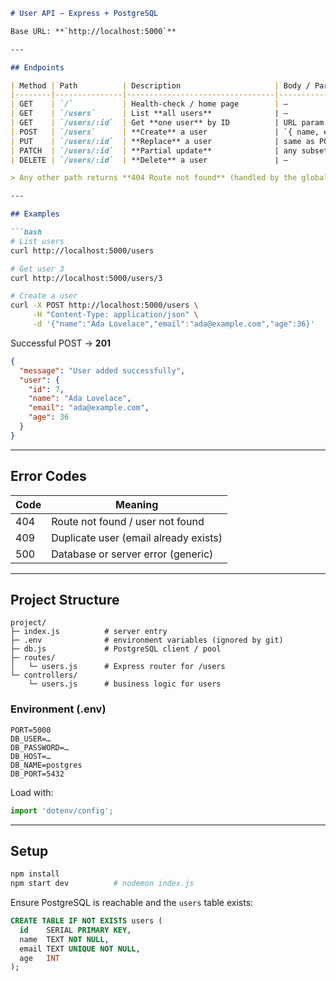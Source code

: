 ````markdown
# User API – Express + PostgreSQL

Base URL: **`http://localhost:5000`**

---

## Endpoints

| Method | Path          | Description                     | Body / Params | Success Response |
|--------|---------------|---------------------------------|---------------|------------------|
| GET    | `/`           | Health-check / home page        | –             | **200** “HomePage is here!” |
| GET    | `/users`      | List **all users**              | –             | **200** JSON array |
| GET    | `/users/:id`  | Get **one user** by ID          | URL param `id`| **200** user object<br>**404** if not found |
| POST   | `/users`      | **Create** a user               | `{ name, email, age }` | **201** created object<br>**409** email exists |
| PUT    | `/users/:id`  | **Replace** a user              | same as POST  | **200** updated object<br>**404** if not found |
| PATCH  | `/users/:id`  | **Partial update**              | any subset of fields | **200** updated object<br>**404** if not found |
| DELETE | `/users/:id`  | **Delete** a user               | –             | **200** confirmation<br>**404** if not found |

> Any other path returns **404 Route not found** (handled by the global middleware).

---

## Examples

```bash
# List users
curl http://localhost:5000/users

# Get user 3
curl http://localhost:5000/users/3

# Create a user
curl -X POST http://localhost:5000/users \
     -H "Content-Type: application/json" \
     -d '{"name":"Ada Lovelace","email":"ada@example.com","age":36}'
````

Successful POST → **201**

```json
{
  "message": "User added successfully",
  "user": {
    "id": 7,
    "name": "Ada Lovelace",
    "email": "ada@example.com",
    "age": 36
  }
}
```

---

## Error Codes

| Code | Meaning                               |
| ---- | ------------------------------------- |
| 404  | Route not found / user not found      |
| 409  | Duplicate user (email already exists) |
| 500  | Database or server error (generic)    |

---

## Project Structure

```
project/
├─ index.js          # server entry
├─ .env              # environment variables (ignored by git)
├─ db.js             # PostgreSQL client / pool
├─ routes/
│   └─ users.js      # Express router for /users
└─ controllers/
    └─ users.js      # business logic for users
```

### Environment (.env)

```
PORT=5000
DB_USER=…
DB_PASSWORD=…
DB_HOST=…
DB_NAME=postgres
DB_PORT=5432
```

Load with:

```js
import 'dotenv/config';
```

---

## Setup

```bash
npm install
npm start dev          # nodemon index.js
```

Ensure PostgreSQL is reachable and the `users` table exists:

```sql
CREATE TABLE IF NOT EXISTS users (
  id    SERIAL PRIMARY KEY,
  name  TEXT NOT NULL,
  email TEXT UNIQUE NOT NULL,
  age   INT
);
```

```
```
